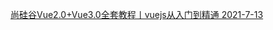 [尚硅谷Vue2.0+Vue3.0全套教程丨vuejs从入门到精通 2021-7-13](https://www.bilibili.com/video/BV1Zy4y1K7SH?p=141&vd_source=0efa2f40d2b0373aa1de4b8c7c1a372f)